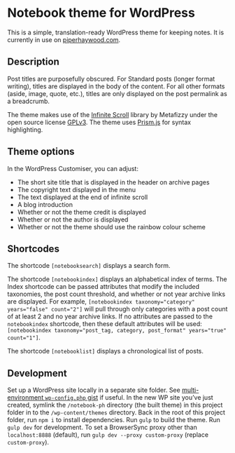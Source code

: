 # Notebook theme for WordPress

This is a simple, translation-ready WordPress theme for keeping notes. It is currently in use on [piperhaywood.com](https://piperhaywood.com).

## Description

Post titles are purposefully obscured. For Standard posts (longer format writing), titles are displayed in the body of the content. For all other formats (aside, image, quote, etc.), titles are only displayed on the post permalink as a breadcrumb.

The theme makes use of the [Infinite Scroll](https://infinite-scroll.com/) library by Metafizzy under the open source license [GPLv3](https://www.gnu.org/licenses/gpl-3.0.html). The theme uses [Prism.js](https://prismjs.com/index.html) for syntax highlighting.

## Theme options

In the WordPress Customiser, you can adjust:

- The short site title that is displayed in the header on archive pages
- The copyright text displayed in the menu
- The text displayed at the end of infinite scroll
- A blog introduction
- Whether or not the theme credit is displayed
- Whether or not the author is displayed
- Whether or not the theme should use the rainbow colour scheme

## Shortcodes

The shortcode `[notebooksearch]` displays a search form.

The shortcode `[notebookindex]` displays an alphabetical index of terms. The Index shortcode can be passed attributes that modify the included taxonomies, the post count threshold, and whether or not year archive links are displayed. For example, `[notebookindex taxonomy="category" years="false" count="2"]` will pull through only categories with a post count of at least 2 and no year archive links. If no attributes are passed to the `notebookindex` shortcode, then these default attributes will be used: `[notebookindex taxonomy="post_tag, category, post_format" years="true" count="1"]`.

The shortcode `[notebooklist]` displays a chronological list of posts.

## Development

Set up a WordPress site locally in a separate site folder. See [multi-environment `wp-config.php` gist](https://gist.github.com/piperhaywood/2a7217964335e22574784153eab1d38b) if useful. In the new WP site you’ve just created, symlink the `/notebook-ph` directory (the built theme) in this project folder in to the `/wp-content/themes` directory. Back in the root of this project folder, run `npm i` to install dependencies. Run `gulp` to build the theme. Run `gulp dev` for development. To set a BrowserSync proxy other than `localhost:8888` (default), run `gulp dev --proxy custom-proxy` (replace `custom-proxy`).
